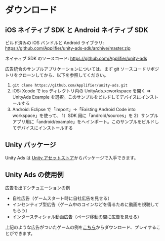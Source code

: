 # ダウンロード

## iOS ネイティブ SDK と Android ネイティブ SDK 

ビルド済みの iOS バンドルと Android ライブラリ: https://github.com/Applifier/unity-ads-sdk/archive/master.zip

ネイティブ SDK のソースコード: https://github.com/Applifier/unity-ads

広告統合のサンプルアプリケーションについては、まず git ソースコードリポジトリをクローンしてから、以下を参照してください。

1. `git clone https://github.com/Applifier/unity-ads.git`
2. iOS: Xcode で ios ディレクトリ内の UnityAds.xcworkspace を開く ⇒ UnityAds Example を選択。このサンプルをビルドしてデバイスにインストールする
3. Android: Eclipse で「import」→「Existing Android Code into workspace」を使って、 1）SDK 用に「android/sources」を 2）サンプルアプリ用に「android/example」をへインポート。このサンプルをビルドしてデバイスにインストールする

## Unity パッケージ

Unity Ads は [Unity アセットストア](https://www.assetstore.unity3d.com/en/#!/content/21027)からパッケージで入手できます。

## Unity Ads の使用例

広告を出すシチュエーションの例

* 自社広告（ゲームスタート時に自社広告を見せる）
* インセンティブ型広告（ゲーム中のコインなどを得るために動画を視聴してもらう）
* インタースティシャル動画広告（ページ移動の間に広告を見せる）

上記のような広告がついたゲームの例を[こちら](https://github.com/Applifier/unity-ads-demo)からダウンロード、プレイすることができます。


